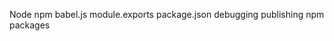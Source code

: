 Node
    npm
    babel.js
    module.exports
    package.json
    debugging
    publishing npm packages
